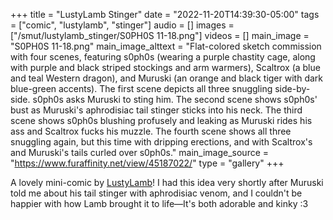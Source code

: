 +++
title = "LustyLamb Stinger"
date = "2022-11-20T14:39:30-05:00"
tags = ["comic", "lustylamb", "stinger"]
audio = []
images = ["/smut/lustylamb_stinger/S0PH0S 11-18.png"]
videos = []
main_image = "S0PH0S 11-18.png"
main_image_alttext = "Flat-colored sketch commission with four scenes, featuring s0ph0s (wearing a purple chastity cage, along with purple and black striped stockings and arm warmers), Scaltrox (a blue and teal Western dragon), and Muruski (an orange and black tiger with dark blue-green accents).  The first scene depicts all three snuggling side-by-side.  s0ph0s asks Muruski to sting him.  The second scene shows s0ph0s' bust as Muruski's aphrodisiac tail stinger sticks into his neck.  The third scene shows s0ph0s blushing profusely and leaking as Muruski rides his ass and Scaltrox fucks his muzzle.  The fourth scene shows all three snuggling again, but this time with dripping erections, and with Scaltrox's and Muruski's tails curled over s0ph0s."
main_image_source = "https://www.furaffinity.net/view/45187022/"
type = "gallery"
+++

A lovely mini-comic by [LustyLamb](https://www.furaffinity.net/user/lustylamb)!<!--more--> I had this idea very shortly after Muruski told me about his tail stinger with aphrodisiac venom, and I couldn't be happier with how Lamb brought it to life—It's both adorable and kinky :3

